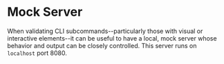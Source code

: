 # Mock Server

When validating CLI subcommands--particularly those with visual or interactive
elements--it can be useful to have a local, mock server whose behavior and
output can be closely controlled. This server runs on `localhost` port 8080.
